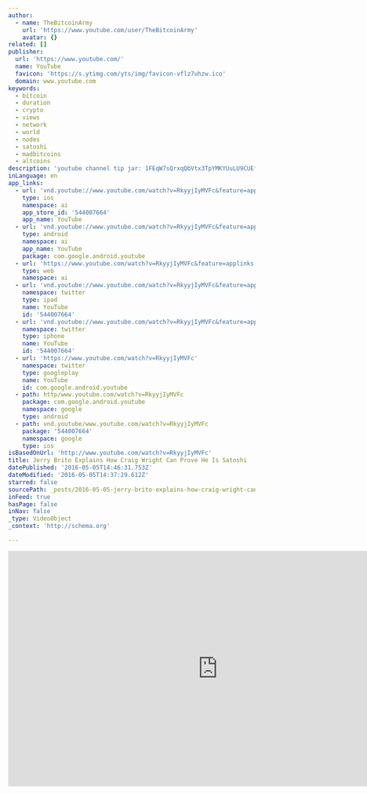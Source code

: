 ```yaml
---
author:
  - name: TheBitcoinArmy
    url: 'https://www.youtube.com/user/TheBitcoinArmy'
    avatar: {}
related: []
publisher:
  url: 'https://www.youtube.com/'
  name: YouTube
  favicon: 'https://s.ytimg.com/yts/img/favicon-vflz7uhzw.ico'
  domain: www.youtube.com
keywords:
  - bitcoin
  - duration
  - crypto
  - views
  - network
  - world
  - nodes
  - satoshi
  - madbitcoins
  - altcoins
description: 'youtube channel tip jar: 1FEqW7sQrxqQbVtx3TpYMKYUuLU9CUEfmo Jerry Brito Wants Proof Craig Wright Is Satoshi Executive director at @coincenter. Teach at GMU Law.'
inLanguage: en
app_links:
  - url: 'vnd.youtube://www.youtube.com/watch?v=RkyyjIyMVFc&feature=applinks'
    type: ios
    namespace: ai
    app_store_id: '544007664'
    app_name: YouTube
  - url: 'vnd.youtube://www.youtube.com/watch?v=RkyyjIyMVFc&feature=applinks'
    type: android
    namespace: ai
    app_name: YouTube
    package: com.google.android.youtube
  - url: 'https://www.youtube.com/watch?v=RkyyjIyMVFc&feature=applinks'
    type: web
    namespace: ai
  - url: 'vnd.youtube://www.youtube.com/watch?v=RkyyjIyMVFc&feature=applinks'
    namespace: twitter
    type: ipad
    name: YouTube
    id: '544007664'
  - url: 'vnd.youtube://www.youtube.com/watch?v=RkyyjIyMVFc&feature=applinks'
    namespace: twitter
    type: iphone
    name: YouTube
    id: '544007664'
  - url: 'https://www.youtube.com/watch?v=RkyyjIyMVFc'
    namespace: twitter
    type: googleplay
    name: YouTube
    id: com.google.android.youtube
  - path: http/www.youtube.com/watch?v=RkyyjIyMVFc
    package: com.google.android.youtube
    namespace: google
    type: android
  - path: vnd.youtube/www.youtube.com/watch?v=RkyyjIyMVFc
    package: '544007664'
    namespace: google
    type: ios
isBasedOnUrl: 'http://www.youtube.com/watch?v=RkyyjIyMVFc'
title: Jerry Brito Explains How Craig Wright Can Prove He Is Satoshi
datePublished: '2016-05-05T14:46:31.753Z'
dateModified: '2016-05-05T14:37:29.612Z'
starred: false
sourcePath: _posts/2016-05-05-jerry-brito-explains-how-craig-wright-can-prove-he-is-satosh.md
inFeed: true
hasPage: false
inNav: false
_type: VideoObject
_context: 'http://schema.org'

---
```

<iframe src="http://cdn.embedly.com/widgets/media.html?src=https%3A%2F%2Fwww.youtube.com%2Fembed%2FRkyyjIyMVFc%3Ffeature%3Doembed&amp;url=https%3A%2F%2Fwww.youtube.com%2Fwatch%3Fv%3DRkyyjIyMVFc&amp;image=https%3A%2F%2Fi.ytimg.com%2Fvi%2FRkyyjIyMVFc%2Fhqdefault.jpg&amp;key=b7d04c9b404c499eba89ee7072e1c4f7&amp;type=text%2Fhtml&amp;schema=youtube" width="854" height="480" scrolling="no" frameborder="0" allowfullscreen="" style=""></iframe>